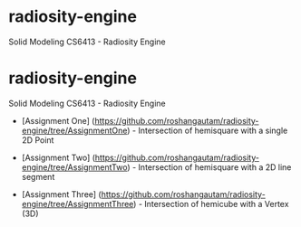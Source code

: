 # radiosity-engine
Solid Modeling CS6413 - Radiosity Engine

# radiosity-engine
Solid Modeling CS6413 - Radiosity Engine

- [Assignment One] (https://github.com/roshangautam/radiosity-engine/tree/AssignmentOne) - Intersection of hemisquare with a single 2D Point

- [Assignment Two] (https://github.com/roshangautam/radiosity-engine/tree/AssignmentTwo) - Intersection of hemisquare with a 2D line segment

- [Assignment Three] (https://github.com/roshangautam/radiosity-engine/tree/AssignmentThree) - Intersection of hemicube with a Vertex (3D)

